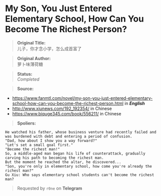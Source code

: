 # My Son, You Just Entered Elementary School, How Can You Become The Richest Person?

> **Original Title:** 
<br> 儿子，你才念小学，怎么成首富了

> **Original Author:** 
<br> 萝卜味薄荷糖

> **Status:**
<br> *Completed*

> **Source:**
- https://www.fanmtl.com/novel/my-son-you-just-entered-elementary-school-how-can-you-become-the-richest-person.html in ***English***
- http://www.xiunews.com/192_192354/ in Chinese
- https://www.biquge345.com/book/556211/ in Chinese

> **Spoliers:**
``` Gu Xiu was reborn back to the beginning of the century as a six-year-old elementary school student.
He watched his father, whose business venture had recently failed and was burdened with debt and entering a period of confusion.
"Dad, how about I show you a way forward?"
"Let's set a small goal first."
"Become the richest man!"
So, a middle-aged man began his life of counterattack, gradually carving his path to becoming the richest man.
But the moment he reached the altar, he discovered...
"Son, you're only in elementary school, how come you're already the richest man?"
Gu Xiu: Who says elementary school students can't become the richest man?
```

> Requested by ```r0ne``` on **Telegram**
